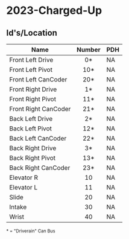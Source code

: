 # 2023-Charged-Up 

<h2> Id's/Location </h2>

**Name** | **Number** | **PDH** |
----------|:----------:|---------|
Front Left Drive | 0* | NA |
Front Left Pivot | 10* | NA |
Front Left CanCoder | 20* | NA |
Front Right Drive | 1* | NA |
Front Right Pivot | 11* |NA |
Front Right CanCoder | 21* |NA |
Back Left Drive |2*| NA |
Back Left Pivot |12*| NA |
Back Left CanCoder |22*| NA |
Back Right Drive |3*| NA |
Back Right Pivot |13*| NA |
Back Right CanCoder |23*| NA |
Elevator R |10| NA |
Elevator L|11| NA |
Slide | 20 | NA |
Intake | 30 | NA |
Wrist | 40 | NA |
<sub> * = "Driverain" Can Bus</sub>
